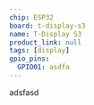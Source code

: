 ```yaml
---
chip: ESP32
board: t-display-s3
name: T-Display S3
product_link: null
tags: [display]
gpio_pins:
  GPIO01: asdfa
---
```


adsfasd